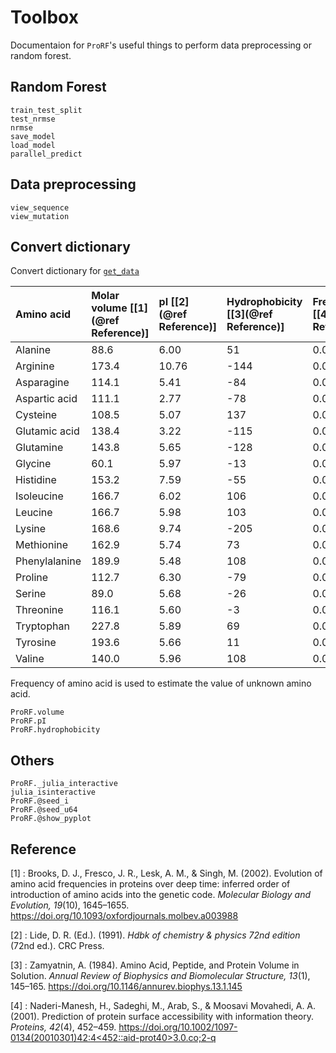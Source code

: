 # Toolbox
Documentaion for `ProRF`'s useful things to perform data preprocessing or random forest.

## Random Forest
```@docs
train_test_split
test_nrmse
nrmse
save_model
load_model
parallel_predict
```

## Data preprocessing
```@docs
view_sequence
view_mutation
```

## Convert dictionary
Convert dictionary for [`get_data`](@ref)

|Amino acid|Molar volume \[[1](@ref Reference)\]|pI \[[2](@ref Reference)\]|Hydrophobicity \[[3](@ref Reference)\]|Frequency \[[4](@ref Reference)\]|
|:---|:---|:---|:---|:---|
|Alanine|88.6|6.00|51|0.0777|
|Arginine|173.4|10.76|-144|0.0627|
|Asparagine|114.1|5.41|-84|0.0336|
|Aspartic acid|111.1|2.77|-78|0.0542|
|Cysteine|108.5|5.07|137|0.0078|
|Glutamic acid|138.4|3.22|-115|0.0859|
|Glutamine|143.8|5.65|-128|0.0315|
|Glycine|60.1|5.97|-13|0.0730|
|Histidine|153.2|7.59|-55|0.0192|
|Isoleucine|166.7|6.02|106|0.0666|
|Leucine|166.7|5.98|103|0.0891|
|Lysine|168.6|9.74|-205|0.0776|
|Methionine|162.9|5.74|73|0.0241|
|Phenylalanine|189.9|5.48|108|0.0361|
|Proline|112.7|6.30|-79|0.0435|
|Serine|89.0|5.68|-26|0.0466|
|Threonine|116.1|5.60|-3|0.0487|
|Tryptophan|227.8|5.89|69|0.0102|
|Tyrosine|193.6|5.66|11|0.0300|
|Valine|140.0|5.96|108|0.0817|
Frequency of amino acid is used to estimate the value of unknown amino acid.
```@docs
ProRF.volume
ProRF.pI
ProRF.hydrophobicity 
```
## Others
```@docs
ProRF._julia_interactive
julia_isinteractive
ProRF.@seed_i
ProRF.@seed_u64
ProRF.@show_pyplot
```

## Reference
\[1\] : Brooks, D. J., Fresco, J. R., Lesk, A. M., & Singh, M. (2002). Evolution of amino acid frequencies in proteins over deep time: inferred order of introduction of amino acids into the genetic code. *Molecular Biology and Evolution, 19*(10), 1645–1655. <https://doi.org/10.1093/oxfordjournals.molbev.a003988>

\[2\] :  Lide, D. R. (Ed.). (1991). *Hdbk of chemistry & physics 72nd edition* (72nd ed.). CRC Press.

\[3\] :  Zamyatnin, A. (1984). Amino Acid, Peptide, and Protein Volume in Solution. *Annual Review of Biophysics and Biomolecular Structure, 13*(1), 145–165. <https://doi.org/10.1146/annurev.biophys.13.1.145>

\[4\] :  Naderi-Manesh, H., Sadeghi, M., Arab, S., & Moosavi Movahedi, A. A. (2001). Prediction of protein surface accessibility with information theory. *Proteins, 42*(4), 452–459. [https://doi.org/10.1002/1097-0134(20010301)42:4<452::aid-prot40>3.0.co;2-q](https://doi.org/10.1002/1097-0134(20010301)42:4<452::aid-prot40>3.0.co;2-q)